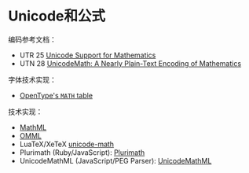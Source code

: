 # Unicode和公式

编码参考文档：
* UTR 25 [Unicode Support for Mathematics](https://www.unicode.org/reports/tr25/)
* UTN 28 [UnicodeMath: A Nearly Plain-Text Encoding of Mathematics](https://www.unicode.org/notes/tn28/)

字体技术实现：
* [OpenType's `MATH` table](https://learn.microsoft.com/en-us/typography/opentype/spec/math)

技术实现：
* [MathML](https://developer.mozilla.org/en-US/docs/Web/MathML)
* [OMML](https://learn.microsoft.com/en-us/archive/blogs/murrays/mathml-and-ecma-math-omml)
* LuaTeX/XeTeX [unicode-math](https://ctan.org/pkg/unicode-math)
* Plurimath (Ruby/JavaScript): [Plurimath](https://www.plurimath.org/)
* UnicodeMathML (JavaScript/PEG Parser): [UnicodeMathML](https://github.com/doersino/UnicodeMathML)

